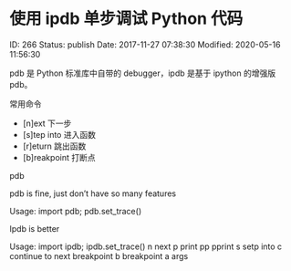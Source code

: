 # 使用 ipdb 单步调试 Python 代码


ID: 266
Status: publish
Date: 2017-11-27 07:38:30
Modified: 2020-05-16 11:56:30


pdb 是 Python 标准库中自带的 debugger，ipdb 是基于 ipython 的增强版 pdb。

常用命令

* [n]ext 下一步
* [s]tep into 进入函数
* [r]eturn 跳出函数
* [b]reakpoint 打断点

pdb

pdb is fine, just don’t have so many features

Usage: import pdb; pdb.set_trace()

Ipdb is better

Usage: import ipdb; ipdb.set_trace()
n  next
p  print
pp pprint
s  setp into
c  continue to next breakpoint
b  breakpoint
a  args
